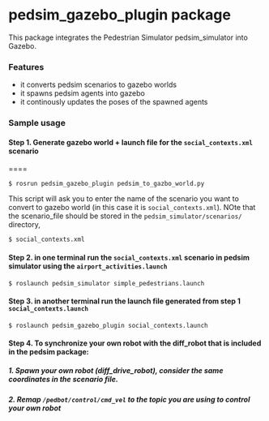 # pedsim_gazebo_plugin package

This package integrates the Pedestrian Simulator pedsim_simulator into Gazebo.

### Features
- it converts pedsim scenarios to gazebo worlds 
- it spawns pedsim agents into gazebo  
- it continously updates the poses of the spawned agents

### Sample usage
#### Step 1. Generate gazebo world + launch file for the `social_contexts.xml` scenario
====
```
$ rosrun pedsim_gazebo_plugin pedsim_to_gazbo_world.py 
```
This script will ask you to enter the name of the scenario you want to convert to gazebo world (in this case it is `social_contexts.xml`). NOte that the scenario_file should be stored in the `pedsim_simulator/scenarios/` directory,
```
$ social_contexts.xml
```

#### Step 2. in one terminal run the `social_contexts.xml` scenario in pedsim simulator using the `airport_activities.launch`
```
$ roslaunch pedsim_simulator simple_pedestrians.launch
```

#### Step 3. in another terminal run the launch file generated from step 1 `social_contexts.launch` 
```
$ roslaunch pedsim_gazebo_plugin social_contexts.launch
```

#### Step 4. To synchronize your own robot with the diff_robot that is included in the pedsim package: 
##### 1. Spawn your own robot (diff_drive_robot), consider the same coordinates in the scenario file.
##### 2. Remap `/pedbot/control/cmd_vel` to the topic you are using to control your own robot 

